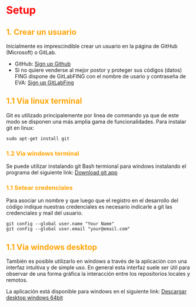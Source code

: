 # <span style="color:red">Setup    </span>

## <span style="color:orange"> 1. Crear un usuario   </span>

Inicialmente es imprescindible crear un usuario en la página de GitHub (Microsoft) o GitLab.

- GitHub: [Sign up Github](https://github.com/signup?ref_cta=Sign+up&ref_loc=header+logged+out&ref_page=%2F&source=header-home)
- Si no quiere venderse al mejor postor y proteger sus códigos (datos) FING dispone de GitLabFING con el nombre de usario y contraseña de EVA: [Sign up GitLabFing](https://gitlab.fing.edu.uy/users/sign_in)

## <span style="color:orange"> 1.1 Via linux terminal   </span>

Git es utilizado principalemente por linea de commando ya que de este modo se disponen una más amplia gama de funcionalidades. Para instalar git en linux:
```
sudo apt-get install git
```
### <span style="color:orange"> 1.2 Via windows terminal   </span>

Se puede utilizar instalando git Bash termional para windows instalando el programa del siguiente link:  [Download git app](https://git-scm.com/downloads)

### <span style="color:orange"> 1.1 Setear credenciales  </span>

Para asociar un nombre y que luego que el registro en el desarrollo del código indique nuestras credenciales es necesario indicarle a git las credenciales y mail del usuario. 

```
git config --global user.name "Your Name"
git config --global user.email "your@email.com"
```

## <span style="color:orange"> 1.1 Via windows desktop   </span>

También es posible utilizarlo en windows a través de la aplicación con una interfaz intuitiva y de simple uso. En general esta interfaz suele ser útil para observar de una forma gráfica la interacción entre los repositorios locales y remotos. 

La aplicación está disponible para windows en el siguiente link: [Descargar desktop windows 64bit](https://desktop.github.com/)
